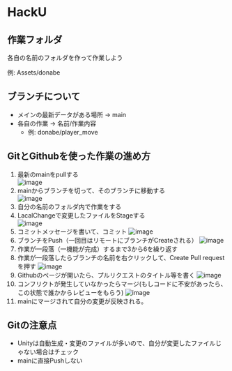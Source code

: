 # HackU

## 作業フォルダ
各自の名前のフォルダを作って作業しよう

例: Assets/donabe

## ブランチについて

- メインの最新データがある場所 → main  
- 各自の作業 → 名前/作業内容
  - 例: donabe/player_move
  
## GitとGithubを使った作業の進め方

1. 最新のmainをpullする  
   ![image](https://github.com/user-attachments/assets/840d0718-6ea9-4157-a2d1-b7541a3d7658)
2. mainからブランチを切って、そのブランチに移動する  
   ![image](https://github.com/user-attachments/assets/fb8f9e36-e944-4e64-a2dc-447d83193421)
3. 自分の名前のフォルダ内で作業をする
4. LacalChangeで変更したファイルをStageする  
   ![image](https://github.com/user-attachments/assets/ca20bb8c-b6b4-4d4d-a240-1350ec7ff2ee)
5. コミットメッセージを書いて、コミット
   ![image](https://github.com/user-attachments/assets/e7faefcd-d0a7-415f-bfd1-c2ab491504b1)
6. ブランチをPush（一回目はリモートにブランチがCreateされる）
   ![image](https://github.com/user-attachments/assets/1a94511a-62d6-420e-ae7b-31a34e0bdef5)
7. 作業が一段落（一機能が完成）するまで3から6を繰り返す
8. 作業が一段落したらブランチの名前を右クリックして、Create Pull requestを押す
   ![image](https://github.com/user-attachments/assets/dcc14283-ca28-4583-9599-383528a3a082)
9. Githubのページが開いたら、プルリクエストのタイトル等を書く
   ![image](https://github.com/user-attachments/assets/d8fc5975-2dad-4f5c-ab1b-2610b574678e)
10. コンフリクトが発生していなかったらマージ(もしコードに不安があったら、この状態で誰かからレビューをもらう)
    ![image](https://github.com/user-attachments/assets/a9faab0c-903c-4ea6-b7c8-7b267f77e8e7)
11. mainにマージされて自分の変更が反映される。

## Gitの注意点

- Unityは自動生成・変更のファイルが多いので、自分が変更したファイルじゃない場合はチェック
- mainに直接Pushしない


